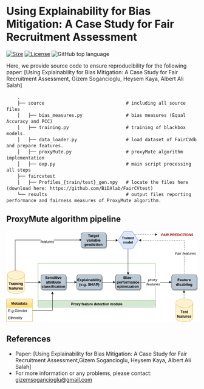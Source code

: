 # Using Explainability for Bias Mitigation: A Case Study for Fair Recruitment Assessment
[![Size](https://img.shields.io/github/repo-size/gizemsogancioglu/expl-bias-mitigation)](https://img.shields.io/github/repo-size/gizemsogancioglu/expl-bias-mitigation)
[![License](https://img.shields.io/github/license/gizemsogancioglu/expl-bias-mitigation)](https://img.shields.io/github/license/gizemsogancioglu/expl-bias-mitigation)
![GitHub top language](https://img.shields.io/github/languages/top/gizemsogancioglu/expl-bias-mitigation)

Here, we provide source code to ensure reproducibility for the following paper: [Using Explainability for Bias Mitigation: A Case Study for Fair Recruitment Assessment, Gizem Sogancioglu, Heysem Kaya, Albert Ali Salah]

        .
        ├── source                              # including all source files                 
        │   ├── bias_measures.py                # bias measures (Equal Accuracy and PCC)
        │   ├── training.py                     # training of blackbox models. 
        │   ├── data_loader.py                  # load dataset of FairCVdb and prepare features.
        │   ├── proxyMute.py                    # proxyMute algorithm implementation
        │   ├── exp.py                          # main script processing all steps 
        ├── faircvtest                         
        │   ├── Profiles_{train/test}_gen.npy   # locate the files here (download here: https://github.com/BiDAlab/FairCVtest) 
        └── results                             # output files reporting performance and fairness measures of ProxyMute algorithm. 

## ProxyMute algorithm pipeline

![Alt text](pipeline.png?raw=true "The proposed bias mitigation pipeline (ProxyMute) using feature attribution-based explainability method.")

## References
* Paper: [Using Explainability for Bias Mitigation: A Case Study for Fair Recruitment Assessment,Gizem Sogancioglu, Heysem Kaya, Albert Ali Salah]
* For more information or any problems, please contact: gizemsogancioglu@gmail.com
